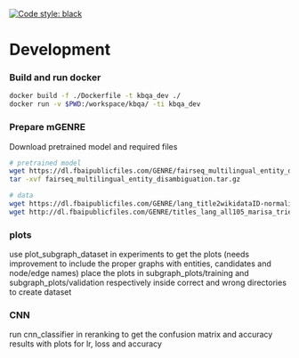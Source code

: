 [![Code style: black](https://img.shields.io/badge/code%20style-black-000000.svg)](https://github.com/psf/black)

# Development

### Build and run docker
```bash
docker build -f ./Dockerfile -t kbqa_dev ./
docker run -v $PWD:/workspace/kbqa/ -ti kbqa_dev
```

### Prepare mGENRE

Download pretrained model and required files
```bash
# pretrained model
wget https://dl.fbaipublicfiles.com/GENRE/fairseq_multilingual_entity_disambiguation.tar.gz
tar -xvf fairseq_multilingual_entity_disambiguation.tar.gz

# data
wget https://dl.fbaipublicfiles.com/GENRE/lang_title2wikidataID-normalized_with_redirect.pkl
wget http://dl.fbaipublicfiles.com/GENRE/titles_lang_all105_marisa_trie_with_redirect.pkl
```
### plots
use plot_subgraph_dataset in experiments to get the plots (needs improvement to include the proper graphs with entities, candidates and node/edge names)
place the plots in subgraph_plots/training and subgraph_plots/validation respectively inside correct and wrong directories to create dataset

### CNN 
run cnn_classifier in reranking to get the confusion matrix and accuracy results with plots for lr, loss and accuracy
